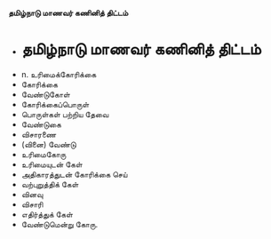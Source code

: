 **தமிழ்நாடு மாணவர் கணினித் திட்டம்**
- # தமிழ்நாடு மாணவர் கணினித் திட்டம்
- n. உரிமைக்கோரிக்கை
- கோரிக்கை
- வேண்டுகோள்
- கோரிக்கைப்பொருள்
- பொருள்கள் பற்றிய தேவை
- வேண்டுகை
- விசாரணை
- (வினை) வேண்டு
- உரிமைகோரு
- உரிமையுடன் கேள்
- அதிகாரத்துடன் கோரிக்கை செய்
- வற்புறுத்திக் கேள்
- வினவு
- விசாரி
- எதிர்த்துக் கேள்
- வேண்டுமென்று கோரு.

